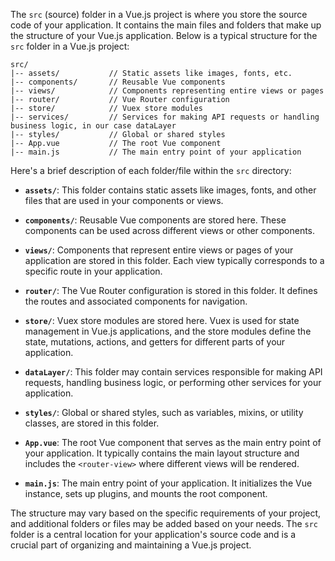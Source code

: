 The `src` (source) folder in a Vue.js project is where you store the source code of your application. It contains the main files and folders that make up the structure of your Vue.js application. Below is a typical structure for the `src` folder in a Vue.js project:

```plaintext
src/
|-- assets/           // Static assets like images, fonts, etc.
|-- components/       // Reusable Vue components
|-- views/            // Components representing entire views or pages
|-- router/           // Vue Router configuration
|-- store/            // Vuex store modules
|-- services/         // Services for making API requests or handling business logic, in our case dataLayer
|-- styles/           // Global or shared styles
|-- App.vue           // The root Vue component
|-- main.js           // The main entry point of your application
```

Here's a brief description of each folder/file within the `src` directory:

- **`assets/`**: This folder contains static assets like images, fonts, and other files that are used in your components or views.

- **`components/`**: Reusable Vue components are stored here. These components can be used across different views or other components.

- **`views/`**: Components that represent entire views or pages of your application are stored in this folder. Each view typically corresponds to a specific route in your application.

- **`router/`**: The Vue Router configuration is stored in this folder. It defines the routes and associated components for navigation.

- **`store/`**: Vuex store modules are stored here. Vuex is used for state management in Vue.js applications, and the store modules define the state, mutations, actions, and getters for different parts of your application.

- **`dataLayer/`**: This folder may contain services responsible for making API requests, handling business logic, or performing other services for your application.

- **`styles/`**: Global or shared styles, such as variables, mixins, or utility classes, are stored in this folder.

- **`App.vue`**: The root Vue component that serves as the main entry point of your application. It typically contains the main layout structure and includes the `<router-view>` where different views will be rendered.

- **`main.js`**: The main entry point of your application. It initializes the Vue instance, sets up plugins, and mounts the root component.

The structure may vary based on the specific requirements of your project, and additional folders or files may be added based on your needs. The `src` folder is a central location for your application's source code and is a crucial part of organizing and maintaining a Vue.js project.